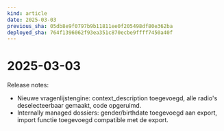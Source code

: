 ```yaml
---
kind: article
date: 2025-03-03
previous_sha: 05db8e9f0797b9b11811ee0f205498df80e362ba
deployed_sha: 764f1396062f93ea351c870ecbe9ffff7450a40f
---
```


# 2025-03-03

Release notes:

* Nieuwe vragenlijstengine: context_description toegevoegd, alle radio's deselecteerbaar gemaakt, code opgeruimd.
* Internally managed dossiers: gender/birthdate toegevoegd aan export, import functie toegevoegd compatible met de export.

